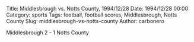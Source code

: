Title: Middlesbrough vs. Notts County, 1994/12/28
Date: 1994/12/28 00:00
Category: sports
Tags: football, football scores, Middlesbrough, Notts County
Slug: middlesbrough-vs-notts-county
Author: carbonero


Middlesbrough 2 - 1 Notts County
